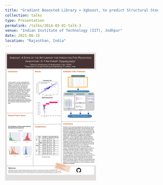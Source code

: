 ```yaml
---
title: "Gradient Booosted Library ➡️ Xgboost, to predict Structural Steel-columns 🏛️ Fire-Resistance 🔥"
collection: talks
type: Presentation
permalink: /talks/2014-03-01-talk-3
venue: "Indian Institute of Technology (IIT), Jodhpur"
date: 2021-06-15
location: "Rajasthan, India"
---
```

<img src="https://github.com/DevasmitDutta/DevasmitDutta.github.io/blob/master/images/IITJ_Research_Intern_poster.jpg" width = "300" title="dynamic deformation">

